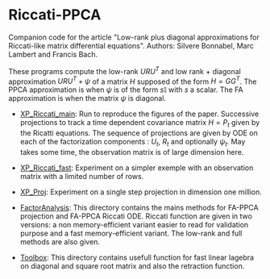 # Riccati-PPCA
Companion code for the article "Low-rank plus diagonal approximations for Riccati-like matrix differential equations". Authors: Silvere Bonnabel, Marc Lambert and Francis Bach.

These programs compute the low-rank $URU^T$ and low rank + diagonal approximation $URU^T+\psi$ of a matrix $H$ supposed of the form $H=GG^T$. The PPCA approximation is when $\psi$ is of the form $s\mathbb{I}$ with $s$ a scalar. The FA approximation is when the matrix $\psi$ is diagonal.

- [XP_Riccati_main][1]: Run to reproduce the figures of the paper. Successive projections to track a time dependent covariance matrix $H=P_t$ given by the Ricatti equations. The sequence of projections are given by ODE on each of the factorization components : $U_t$, $R_t$ and optionally $\psi_t$. 
May takes some time, the observation matrix is of large dimension here.

- [XP_Riccati_fast][1]: Experiment on a simpler exemple with an observation matrix with a limited number of rows.

- [XP_Proj][3]: Experiment on a single step projection in dimension one million.

- [FactorAnalysis][4]: This directory contains the mains methods for FA-PPCA projection and FA-PPCA Riccati ODE. Riccati function are given in  two versions: a non memory-efficient variant easier to read for validation purpose and a fast memory-efficient variant. The low-rank and full methods are also given. 

- [Toolbox][5]: This directory contains usefull function for fast linear lagebra on diagonal and square root matrix and also the retraction function.

[1]: ./XP_Riccati_main.m
[2]: ./AdditionalXP/XP_Riccati_fast.m
[3]: ./AdditionalXP/XP_Proj.m
[4]: ./FactorAnalysis 
[5]: ./Toolbox
